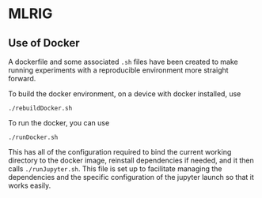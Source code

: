 # MLRIG

## Use of Docker

A dockerfile and some associated `.sh` files have been created to make running
experiments with a reproducible environment more straight forward.

To build the docker environment, on a device with docker installed, use

```
./rebuildDocker.sh
```

To run the docker, you can use 

```
./runDocker.sh
```

This has all of the configuration required to bind the current working directory
to the docker image, reinstall dependencies if needed, and it then calls
`./runJupyter.sh`. This file is set up to facilitate managing the dependencies
and the specific configuration of the jupyter launch so that it works easily.